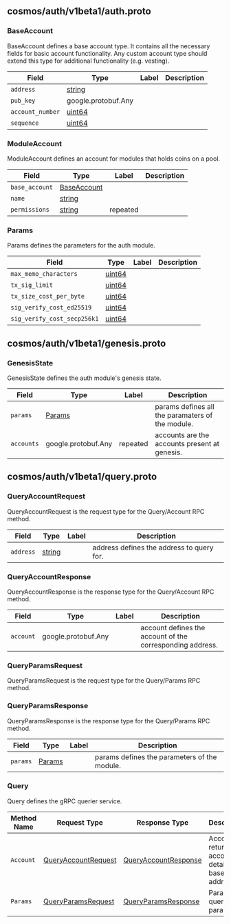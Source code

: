 ## cosmos/auth/v1beta1/auth.proto

### BaseAccount

BaseAccount defines a base account type. It contains all the necessary fields for basic account functionality. Any custom account type should extend this type for additional functionality (e.g. vesting).

| Field            | Type                                                     | Label | Description |
| ---------------- | -------------------------------------------------------- | ----- | ----------- |
| `address`        | [string](value.md#string)                           |       |             |
| `pub_key`        | google.protobuf.Any |       |             |
| `account_number` | [uint64](value.md#uint64)                           |       |             |
| `sequence`       | [uint64](value.md#uint64)                           |       |             |

### ModuleAccount

ModuleAccount defines an account for modules that holds coins on a pool.

| Field          | Type                                                         | Label    | Description |
| -------------- | ------------------------------------------------------------ | -------- | ----------- |
| `base_account` | [BaseAccount](auth.md#cosmos.auth.v1beta1.BaseAccount) |          |             |
| `name`         | [string](value.md#string)                               |          |             |
| `permissions`  | [string](value.md#string)                               | repeated |             |

### Params

Params defines the parameters for the auth module.

| Field                       | Type                           | Label | Description |
| --------------------------- | ------------------------------ | ----- | ----------- |
| `max_memo_characters`       | [uint64](value.md#uint64) |       |             |
| `tx_sig_limit`              | [uint64](value.md#uint64) |       |             |
| `tx_size_cost_per_byte`     | [uint64](value.md#uint64) |       |             |
| `sig_verify_cost_ed25519`   | [uint64](value.md#uint64) |       |             |
| `sig_verify_cost_secp256k1` | [uint64](value.md#uint64) |       |             |



## cosmos/auth/v1beta1/genesis.proto

### GenesisState

GenesisState defines the auth module's genesis state.

| Field      | Type                                                     | Label    | Description                                      |
| ---------- | -------------------------------------------------------- | -------- | ------------------------------------------------ |
| `params`   | [Params](auth.md#cosmos.auth.v1beta1.Params)       |          | params defines all the paramaters of the module. |
| `accounts` | google.protobuf.Any | repeated | accounts are the accounts present at genesis.    |



## cosmos/auth/v1beta1/query.proto

### QueryAccountRequest

QueryAccountRequest is the request type for the Query/Account RPC method.

| Field     | Type                           | Label | Description                               |
| --------- | ------------------------------ | ----- | ----------------------------------------- |
| `address` | [string](value.md#string) |       | address defines the address to query for. |

### QueryAccountResponse

QueryAccountResponse is the response type for the Query/Account RPC method.

| Field     | Type                                                     | Label | Description                                               |
| --------- | -------------------------------------------------------- | ----- | --------------------------------------------------------- |
| `account` | google.protobuf.Any |       | account defines the account of the corresponding address. |

### QueryParamsRequest

QueryParamsRequest is the request type for the Query/Params RPC method.

### QueryParamsResponse

QueryParamsResponse is the response type for the Query/Params RPC method.

| Field    | Type                                               | Label | Description                                  |
| -------- | -------------------------------------------------- | ----- | -------------------------------------------- |
| `params` | [Params](auth.md#cosmos.auth.v1beta1.Params) |       | params defines the parameters of the module. |

### Query

Query defines the gRPC querier service.

| Method Name | Request Type                                                                 | Response Type                                                                  | Description                                       | HTTP Verb | Endpoint                                |
| ----------- | ---------------------------------------------------------------------------- | ------------------------------------------------------------------------------ | ------------------------------------------------- | --------- | --------------------------------------- |
| `Account`   | [QueryAccountRequest](auth.md#cosmos.auth.v1beta1.QueryAccountRequest) | [QueryAccountResponse](auth.md#cosmos.auth.v1beta1.QueryAccountResponse) | Account returns account details based on address. | GET       | /cosmos/auth/v1beta1/accounts/{address} |
| `Params`    | [QueryParamsRequest](auth.md#cosmos.auth.v1beta1.QueryParamsRequest)   | [QueryParamsResponse](auth.md#cosmos.auth.v1beta1.QueryParamsResponse)   | Params queries all parameters.                    | GET       | /cosmos/auth/v1beta1/params             |

